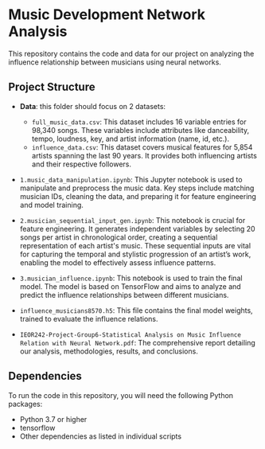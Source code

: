 # Music Development Network Analysis

This repository contains the code and data for our project on analyzing the influence relationship between musicians using neural networks.

## Project Structure

- **Data**: this folder should focus on 2 datasets:
  - `full_music_data.csv`: This dataset includes 16 variable entries for 98,340 songs. These variables include attributes like danceability, tempo, loudness, key, and artist information (name, id, etc.).
  - `influence_data.csv`: This dataset covers musical features for 5,854 artists spanning the last 90 years. It provides both influencing artists and their respective followers.

- `1.music_data_manipulation.ipynb`: This Jupyter notebook is used to manipulate and preprocess the music data. Key steps include matching musician IDs, cleaning the data, and preparing it for feature engineering and model training.
- `2.musician_sequential_input_gen.ipynb`: This notebook is crucial for feature engineering. It generates independent variables by selecting 20 songs per artist in chronological order, creating a sequential representation of each artist's music. These sequential inputs are vital for capturing the temporal and stylistic progression of an artist’s work, enabling the model to effectively assess influence patterns.
- `3.musician_influence.ipynb`: This notebook is used to train the final model. The model is based on TensorFlow and aims to analyze and predict the influence relationships between different musicians.
- `influence_musicians8570.h5`: This file contains the final model weights, trained to evaluate the influence relations.
- `IEOR242-Project-Group6-Statistical Analysis on Music Influence Relation with Neural Network.pdf`: The comprehensive report detailing our analysis, methodologies, results, and conclusions.

## Dependencies
To run the code in this repository, you will need the following Python packages:
- Python 3.7 or higher
- tensorflow
- Other dependencies as listed in individual scripts
